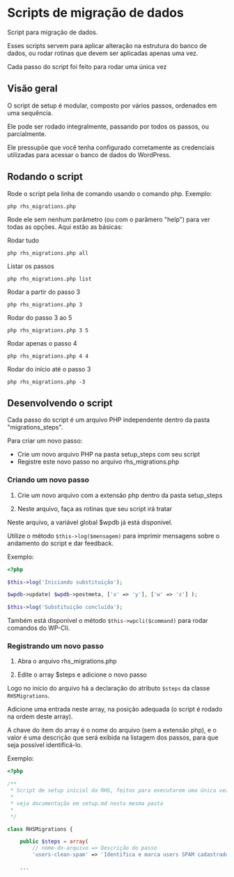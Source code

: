 # Scripts de migração de dados

Script para migração de dados.

Esses scripts servem para aplicar alteração na estrutura do banco de dados, ou rodar rotinas que devem ser aplicadas apenas uma vez.

Cada passo do script foi feito para rodar uma única vez

## Visão geral

O script de setup é modular, composto por vários passos, ordenados em uma sequência.

Ele pode ser rodado integralmente, passando por todos os passos, ou parcialmente.

Ele pressupõe que você tenha configurado corretamente as credenciais utilizadas para acessar o banco de dados do WordPress.

## Rodando o script

Rode o script pela linha de comando usando o comando php. Exemplo:

```
php rhs_migrations.php
```

Rode ele sem nenhum parâmetro (ou com o parâmero "help") para ver todas as opções. Aqui estão as básicas:

Rodar tudo
```
php rhs_migrations.php all
```

Listar os passos
```
php rhs_migrations.php list
```

Rodar a partir do passo 3
```
php rhs_migrations.php 3
```

Rodar do passo 3 ao 5
```
php rhs_migrations.php 3 5
```

Rodar apenas o passo 4
```
php rhs_migrations.php 4 4
```

Rodar do início até o passo 3
```
php rhs_migrations.php -3
```

## Desenvolvendo o script

Cada passo do script é um arquivo PHP independente dentro da pasta "migrations_steps".

Para criar um novo passo:

* Crie um novo arquivo PHP na pasta setup_steps com seu script
* Registre este novo passo no arquivo rhs_migrations.php


### Criando um novo passo

1. Crie um novo arquivo com a extensão php dentro da pasta setup_steps

2. Neste arquivo, faça as rotinas que seu script irá tratar

Neste arquivo, a variável global $wpdb já está disponível.

Utilize o método `$this->log($mensagem)` para imprimir mensagens sobre o andamento do script e dar feedback.

Exemplo:

```PHP
<?php

$this->log('Iniciando substituição');

$wpdb->update( $wpdb->postmeta, ['x' => 'y'], ['w' => 'z'] );

$this->log('Substituição concluída');


```

Também está disponível o método `$this->wpcli($command)` para rodar comandos do WP-Cli.


### Registrando um novo passo

1. Abra o arquivo rhs_migrations.php

2. Edite o array $steps e adicione o novo passo

Logo no início do arquivo há a declaração do atributo `$steps` da classe `RHSMigrations`.

Adicione uma entrada neste array, na posição adequada (o script é rodado na ordem deste array).

A chave do item do array é o nome do arquivo (sem a extensão php), e o valor é uma descrição que será exibida na listagem dos passos, para que seja possível identificá-lo.

Exemplo:


```PHP
<?php

/**
 * Script de setup inicial da RHS, feitos para executarem uma única vez
 *
 * veja documentação em setup.md nesta mesma pasta
 *
 */

class RHSMigrations {

    public $steps = array(
        // nome-do-arquivo => Descrição do passo
        'users-clean-spam' => 'Identifica e marca users SPAM cadastrados.',
        
    ...

```
